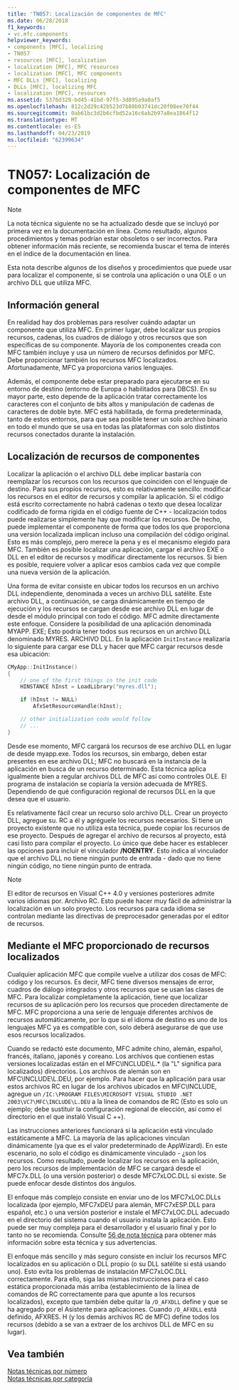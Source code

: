 ```yaml
---
title: 'TN057: Localización de componentes de MFC'
ms.date: 06/28/2018
f1_keywords:
- vc.mfc.components
helpviewer_keywords:
- components [MFC], localizing
- TN057
- resources [MFC], localization
- localization [MFC], MFC resources
- localization [MFC], MFC components
- MFC DLLs [MFC], localizing
- DLLs [MFC], localizing MFC
- localization [MFC], resources
ms.assetid: 5376d329-bd45-41bd-97f5-3d895a9a0af5
ms.openlocfilehash: 812c2d29c42b523d7b88b03741dc20f08ee70f44
ms.sourcegitcommit: 0ab61bc3d2b6cfbd52a16c6ab2b97a8ea1864f12
ms.translationtype: MT
ms.contentlocale: es-ES
ms.lasthandoff: 04/23/2019
ms.locfileid: "62399634"
---
```

# <a name="tn057-localization-of-mfc-components"></a>TN057: Localización de componentes de MFC

> [!NOTE]
> La nota técnica siguiente no se ha actualizado desde que se incluyó por primera vez en la documentación en línea. Como resultado, algunos procedimientos y temas podrían estar obsoletos o ser incorrectos. Para obtener información más reciente, se recomienda buscar el tema de interés en el índice de la documentación en línea.

Esta nota describe algunos de los diseños y procedimientos que puede usar para localizar el componente, si se controla una aplicación o una OLE o un archivo DLL que utiliza MFC.

## <a name="overview"></a>Información general

En realidad hay dos problemas para resolver cuándo adaptar un componente que utiliza MFC. En primer lugar, debe localizar sus propios recursos, cadenas, los cuadros de diálogo y otros recursos que son específicas de su componente. Mayoría de los componentes creada con MFC también incluye y usa un número de recursos definidos por MFC. Debe proporcionar también los recursos MFC localizados. Afortunadamente, MFC ya proporciona varios lenguajes.

Además, el componente debe estar preparado para ejecutarse en su entorno de destino (entorno de Europa o habilitados para DBCS). En su mayor parte, esto depende de la aplicación tratar correctamente los caracteres con el conjunto de bits altos y manipulación de cadenas de caracteres de doble byte. MFC está habilitada, de forma predeterminada, tanto de estos entornos, para que sea posible tener un solo archivo binario en todo el mundo que se usa en todas las plataformas con solo distintos recursos conectados durante la instalación.

## <a name="localizing-your-components-resources"></a>Localización de recursos de componentes

Localizar la aplicación o el archivo DLL debe implicar bastaría con reemplazar los recursos con los recursos que coinciden con el lenguaje de destino. Para sus propios recursos, esto es relativamente sencillo: modificar los recursos en el editor de recursos y compilar la aplicación. Si el código está escrito correctamente no habrá cadenas o texto que desea localizar codificado de forma rígida en el código fuente de C++ - localización todos puede realizarse simplemente hay que modificar los recursos. De hecho, puede implementar el componente de forma que todos los que proporciona una versión localizada implican incluso una compilación del código original. Esto es más complejo, pero merece la pena y es el mecanismo elegido para MFC. También es posible localizar una aplicación, cargar el archivo EXE o DLL en el editor de recursos y modificar directamente los recursos. Si bien es posible, requiere volver a aplicar esos cambios cada vez que compile una nueva versión de la aplicación.

Una forma de evitar consiste en ubicar todos los recursos en un archivo DLL independiente, denominada a veces un archivo DLL satélite. Este archivo DLL, a continuación, se carga dinámicamente en tiempo de ejecución y los recursos se cargan desde ese archivo DLL en lugar de desde el módulo principal con todo el código. MFC admite directamente este enfoque. Considere la posibilidad de una aplicación denominada MYAPP. EXE; Esto podría tener todos sus recursos en un archivo DLL denominado MYRES. ARCHIVO DLL. En la aplicación `InitInstance` realizaría lo siguiente para cargar ese DLL y hacer que MFC cargar recursos desde esa ubicación:

```cpp
CMyApp::InitInstance()
{
    // one of the first things in the init code
    HINSTANCE hInst = LoadLibrary("myres.dll");

    if (hInst != NULL)
        AfxSetResourceHandle(hInst);

    // other initialization code would follow
    // ...
}
```

Desde ese momento, MFC cargará los recursos de ese archivo DLL en lugar de desde myapp.exe. Todos los recursos, sin embargo, deben estar presentes en ese archivo DLL; MFC no buscará en la instancia de la aplicación en busca de un recurso determinado. Esta técnica aplica igualmente bien a regular archivos DLL de MFC así como controles OLE. El programa de instalación se copiaría la versión adecuada de MYRES. Dependiendo de qué configuración regional de recursos DLL en la que desea que el usuario.

Es relativamente fácil crear un recurso solo archivo DLL. Crear un proyecto DLL, agregue su. RC a él y agréguele los recursos necesarios. Si tiene un proyecto existente que no utiliza esta técnica, puede copiar los recursos de ese proyecto. Después de agregar el archivo de recursos al proyecto, está casi listo para compilar el proyecto. Lo único que debe hacer es establecer las opciones para incluir el vinculador **/NOENTRY**. Esto indica al vinculador que el archivo DLL no tiene ningún punto de entrada - dado que no tiene ningún código, no tiene ningún punto de entrada.

> [!NOTE]
> El editor de recursos en Visual C++ 4.0 y versiones posteriores admite varios idiomas por. Archivo RC. Esto puede hacer muy fácil de administrar la localización en un solo proyecto. Los recursos para cada idioma se controlan mediante las directivas de preprocesador generadas por el editor de recursos.

## <a name="using-the-provided-mfc-localized-resources"></a>Mediante el MFC proporcionado de recursos localizados

Cualquier aplicación MFC que compile vuelve a utilizar dos cosas de MFC: código y los recursos. Es decir, MFC tiene diversos mensajes de error, cuadros de diálogo integrados y otros recursos que se usan las clases de MFC. Para localizar completamente la aplicación, tiene que localizar recursos de su aplicación pero los recursos que proceden directamente de MFC. MFC proporciona a una serie de lenguaje diferentes archivos de recursos automáticamente, por lo que si el idioma de destino es uno de los lenguajes MFC ya es compatible con, solo deberá asegurarse de que use esos recursos localizados.

Cuando se redactó este documento, MFC admite chino, alemán, español, francés, italiano, japonés y coreano. Los archivos que contienen estas versiones localizadas están en el MFC\INCLUDE\L.* (la "L" significa para localizados) directorios. Los archivos de alemán son en MFC\INCLUDE\L.DEU, por ejemplo. Para hacer que la aplicación para usar estos archivos RC en lugar de los archivos ubicados en MFC\INCLUDE, agregue un `/IC:\PROGRAM FILES\MICROSOFT VISUAL STUDIO .NET 2003\VC7\MFC\INCLUDE\L.DEU` a la línea de comandos de RC (Esto es solo un ejemplo; debe sustituir la configuración regional de elección, así como el directorio en el que instaló Visual C ++).

Las instrucciones anteriores funcionará si la aplicación está vinculado estáticamente a MFC. La mayoría de las aplicaciones vinculan dinámicamente (ya que es el valor predeterminado de AppWizard). En este escenario, no solo el código es dinámicamente vinculado - ¿son los recursos. Como resultado, puede localizar los recursos en la aplicación, pero los recursos de implementación de MFC se cargará desde el MFC7x.DLL (o una versión posterior) o desde MFC7xLOC.DLL si existe. Se puede enfocar desde distintos dos ángulos.

El enfoque más complejo consiste en enviar uno de los MFC7xLOC.DLLs localizada (por ejemplo, MFC7xDEU para alemán, MFC7xESP.DLL para español, etc.) o una versión posterior e instale el MFC7xLOC.DLL adecuado en el directorio del sistema cuando el usuario instala la aplicación. Esto puede ser muy compleja para el desarrollador y el usuario final y por lo tanto no se recomienda. Consulte [56 de nota técnica](../mfc/tn056-installation-of-localized-mfc-components.md) para obtener más información sobre esta técnica y sus advertencias.

El enfoque más sencillo y más seguro consiste en incluir los recursos MFC localizados en su aplicación o DLL propio (o su DLL satélite si está usando uno). Esto evita los problemas de instalación MFC7xLOC.DLL correctamente. Para ello, siga las mismas instrucciones para el caso estática proporcionada más arriba (establecimiento de la línea de comandos de RC correctamente para que apunte a los recursos localizados), excepto que también debe quitar la `/D_AFXDLL` define y que se ha agregado por el Asistente para aplicaciones. Cuando `/D_AFXDLL` está definido, AFXRES. H (y los demás archivos RC de MFC) define todos los recursos (debido a se van a extraer de los archivos DLL de MFC en su lugar).

## <a name="see-also"></a>Vea también

[Notas técnicas por número](../mfc/technical-notes-by-number.md)<br/>
[Notas técnicas por categoría](../mfc/technical-notes-by-category.md)
